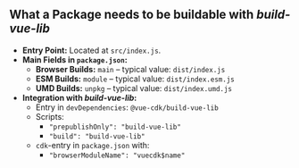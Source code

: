 ## What a Package needs to be buildable with *build-vue-lib*

- **Entry Point:** Located at `src/index.js`.
- **Main Fields in `package.json`:**
  - **Browser Builds:** `main` – typical value: `dist/index.js`
  - **ESM Builds:** `module` – typical value: `dist/index.esm.js`
  - **UMD Builds:** `unpkg` – typical value: `dist/index.umd.js`
- **Integration with *build-vue-lib*:**
  - Entry in `devDependencies`: `@vue-cdk/build-vue-lib`
  - Scripts:
    - `"prepublishOnly": "build-vue-lib"`
    - `"build": "build-vue-lib"`
  - `cdk`-entry in `package.json` with:
    - `"browserModuleName": "vuecdk$name"`

